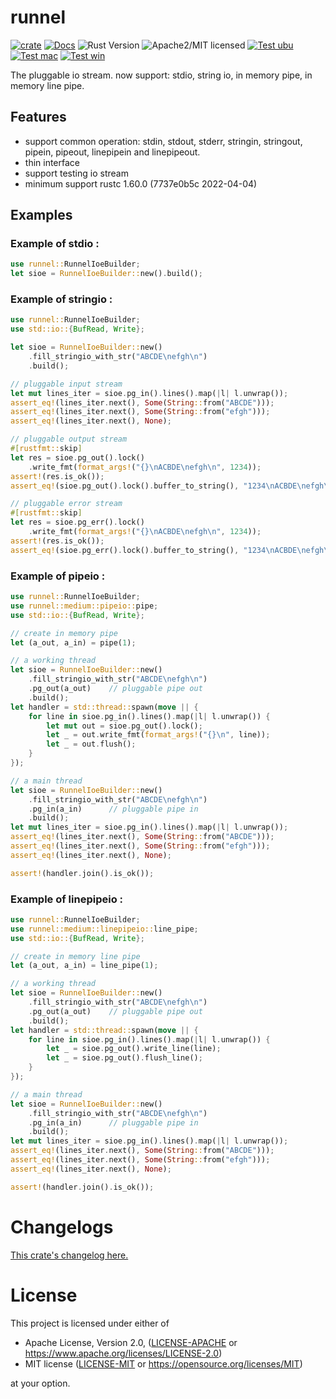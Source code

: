# runnel

[![crate][crate-image]][crate-link]
[![Docs][docs-image]][docs-link]
![Rust Version][rustc-image]
![Apache2/MIT licensed][license-image]
[![Test ubu][test-ubuntu-image]][test-ubuntu-link]
[![Test mac][test-windows-image]][test-windows-link]
[![Test win][test-macos-image]][test-macos-link]

The pluggable io stream. now support: stdio, string io, in memory pipe, in memory line pipe.

## Features

- support common operation: stdin, stdout, stderr, stringin, stringout, pipein, pipeout, linepipein and linepipeout.
- thin interface
- support testing io stream
- minimum support rustc 1.60.0 (7737e0b5c 2022-04-04)

## Examples

### Example of stdio :

```rust
use runnel::RunnelIoeBuilder;
let sioe = RunnelIoeBuilder::new().build();
```

### Example of stringio :

```rust
use runnel::RunnelIoeBuilder;
use std::io::{BufRead, Write};

let sioe = RunnelIoeBuilder::new()
    .fill_stringio_with_str("ABCDE\nefgh\n")
    .build();

// pluggable input stream
let mut lines_iter = sioe.pg_in().lines().map(|l| l.unwrap());
assert_eq!(lines_iter.next(), Some(String::from("ABCDE")));
assert_eq!(lines_iter.next(), Some(String::from("efgh")));
assert_eq!(lines_iter.next(), None);

// pluggable output stream
#[rustfmt::skip]
let res = sioe.pg_out().lock()
    .write_fmt(format_args!("{}\nACBDE\nefgh\n", 1234));
assert!(res.is_ok());
assert_eq!(sioe.pg_out().lock().buffer_to_string(), "1234\nACBDE\nefgh\n");

// pluggable error stream
#[rustfmt::skip]
let res = sioe.pg_err().lock()
    .write_fmt(format_args!("{}\nACBDE\nefgh\n", 1234));
assert!(res.is_ok());
assert_eq!(sioe.pg_err().lock().buffer_to_string(), "1234\nACBDE\nefgh\n");
```

### Example of pipeio :

```rust
use runnel::RunnelIoeBuilder;
use runnel::medium::pipeio::pipe;
use std::io::{BufRead, Write};

// create in memory pipe
let (a_out, a_in) = pipe(1);

// a working thread
let sioe = RunnelIoeBuilder::new()
    .fill_stringio_with_str("ABCDE\nefgh\n")
    .pg_out(a_out)    // pluggable pipe out
    .build();
let handler = std::thread::spawn(move || {
    for line in sioe.pg_in().lines().map(|l| l.unwrap()) {
        let mut out = sioe.pg_out().lock();
        let _ = out.write_fmt(format_args!("{}\n", line));
        let _ = out.flush();
    }
});

// a main thread
let sioe = RunnelIoeBuilder::new()
    .fill_stringio_with_str("ABCDE\nefgh\n")
    .pg_in(a_in)      // pluggable pipe in
    .build();
let mut lines_iter = sioe.pg_in().lines().map(|l| l.unwrap());
assert_eq!(lines_iter.next(), Some(String::from("ABCDE")));
assert_eq!(lines_iter.next(), Some(String::from("efgh")));
assert_eq!(lines_iter.next(), None);

assert!(handler.join().is_ok());
```

### Example of linepipeio :

```rust
use runnel::RunnelIoeBuilder;
use runnel::medium::linepipeio::line_pipe;
use std::io::{BufRead, Write};

// create in memory line pipe
let (a_out, a_in) = line_pipe(1);

// a working thread
let sioe = RunnelIoeBuilder::new()
    .fill_stringio_with_str("ABCDE\nefgh\n")
    .pg_out(a_out)    // pluggable pipe out
    .build();
let handler = std::thread::spawn(move || {
    for line in sioe.pg_in().lines().map(|l| l.unwrap()) {
        let _ = sioe.pg_out().write_line(line);
        let _ = sioe.pg_out().flush_line();
    }
});

// a main thread
let sioe = RunnelIoeBuilder::new()
    .fill_stringio_with_str("ABCDE\nefgh\n")
    .pg_in(a_in)      // pluggable pipe in
    .build();
let mut lines_iter = sioe.pg_in().lines().map(|l| l.unwrap());
assert_eq!(lines_iter.next(), Some(String::from("ABCDE")));
assert_eq!(lines_iter.next(), Some(String::from("efgh")));
assert_eq!(lines_iter.next(), None);

assert!(handler.join().is_ok());
```

# Changelogs

[This crate's changelog here.](https://github.com/aki-akaguma/runnel/blob/main/CHANGELOG.md)

# License

This project is licensed under either of

 * Apache License, Version 2.0, ([LICENSE-APACHE](LICENSE-APACHE) or
   https://www.apache.org/licenses/LICENSE-2.0)
 * MIT license ([LICENSE-MIT](LICENSE-MIT) or
   https://opensource.org/licenses/MIT)

at your option.

[//]: # (badges)

[crate-image]: https://img.shields.io/crates/v/runnel.svg
[crate-link]: https://crates.io/crates/runnel
[docs-image]: https://docs.rs/runnel/badge.svg
[docs-link]: https://docs.rs/runnel/
[rustc-image]: https://img.shields.io/badge/rustc-1.60+-blue.svg
[license-image]: https://img.shields.io/badge/license-Apache2.0/MIT-blue.svg
[test-ubuntu-image]: https://github.com/aki-akaguma/runnel/actions/workflows/test-ubuntu.yml/badge.svg
[test-ubuntu-link]: https://github.com/aki-akaguma/runnel/actions/workflows/test-ubuntu.yml
[test-macos-image]: https://github.com/aki-akaguma/runnel/actions/workflows/test-macos.yml/badge.svg
[test-macos-link]: https://github.com/aki-akaguma/runnel/actions/workflows/test-macos.yml
[test-windows-image]: https://github.com/aki-akaguma/runnel/actions/workflows/test-windows.yml/badge.svg
[test-windows-link]: https://github.com/aki-akaguma/runnel/actions/workflows/test-windows.yml
